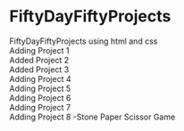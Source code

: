# FiftyDayFiftyProjects
FiftyDayFiftyProjects using html and css
</br>
Adding Project 1 
</br>
Added Project 2 
</br>
Added Project 3
</br>
Adding Project 4
</br>
Adding Project 5
</br>
Adding Project 6
</br>
Adding Project 7
</br>
Adding Project 8 -Stone Paper Scissor Game
